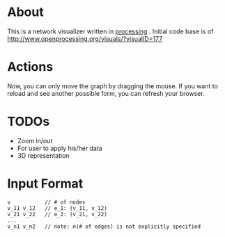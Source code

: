 # About

This is a network visualizer written in [processing](http://processing.org/) .
Initial code base is of http://www.openprocessing.org/visuals/?visualID=177

# Actions

Now, you can only move the graph by dragging the mouse.
If you want to reload and see another possible form, you can refresh your browser.

# TODOs

* Zoom in/out
* For user to apply his/her data
* 3D representation

# Input Format

	v			// # of nodes
	v_11 v_12	// e_1: (v_11, v_12)
	v_21 v_22	// e_2: (v_21, v_22)
	...
	v_n1 v_n2	// note: n(# of edges) is not explicitly specified
